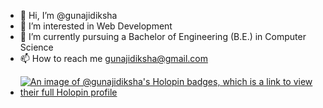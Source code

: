 - 👋 Hi, I’m @gunajidiksha
- 👀 I’m interested in Web Development
- 🌱 I’m currently pursuing a Bachelor of Engineering (B.E.) in Computer Science
- 📫 How to reach me gunajidiksha@gmail.com
<!--😄 Pronouns: ...
- 💞️ I’m looking to collaborate on ...
- ⚡ Fun fact: ...-->
- [![An image of @gunajidiksha's Holopin badges, which is a link to view their full Holopin profile](https://holopin.me/gunajidiksha)](https://holopin.io/@gunajidiksha)


<!---
gunajidiksha/gunajidiksha is a ✨ special ✨ repository because its `README.md` (this file) appears on your GitHub profile.
You can click the Preview link to take a look at your changes.
--->

